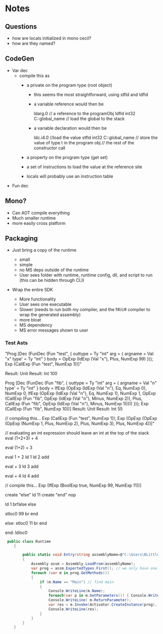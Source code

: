 # Notes

## Questions
- how are locals initialized in mono cecil?
- how are they named?

## CodeGen

- Var dec
  - compile this as 
    - a private on the program type (root object) 
      - this seems the most straightforward, using stfld and ldfld
      - a variable reference would then be

          ldarg.0 // a reference to the programObj
          ldfld int32 C::global_name // load the global to the stack

      - a variable declaration would then be

          ldc.i4.0 //load the value
          stfld int32 C::global_name // store the value of type t in the program obj
          // the rest of the constructor call

    - a property on the program type (get set)
    - a set of instructions to load the value at the reference site
    - locals will probably use an instruction table
- Fun dec

## Mono?

- Can AOT compile everything
- Much smaller runtime
- more easily cross platform

## Packaging

- Just bring a copy of the runtime
  - small
  - simple
  - no MS deps outside of the runtime
  - User sees folder with runtime, runtime config, dll, and script to run (this can be hidden through CLI)
  
- Wrap the entire SDK
  - More functionality
  - User sees one executable
  - Slower (needs to run both my compiler, and the f#/c# compiler to wrap the generated assembly)
  - more bloat
  - MS dependency
  - MS error messages shown to user

### Test Asts

"Prog
  [Dec
     (FunDec (Fun "test", { outtype = Ty "int"
                            arg = { argname = Val "x"
                                    type' = Ty "int" }
                            body = OpExp (IdExp (Val "x"), Plus, NumExp 99) }));
   Exp (CallExp (Fun "test", NumExp 1))]"

Result: Unit
Result: Int 100

Prog
  [Dec
     (FunDec
        (Fun "fib",
         { outtype = Ty "int"
           arg = { argname = Val "n"
                   type' = Ty "int" }
           body =
            IfExp
              (OpExp (IdExp (Val "n"), Eq, NumExp 0), NumExp 0,
               IfExp
                 (OpExp (IdExp (Val "n"), Eq, NumExp 1), NumExp 1,
                  OpExp
                    (CallExp
                       (Fun "fib", OpExp (IdExp (Val "n"), Minus, NumExp 2)),
                     Plus,
                     CallExp
                       (Fun "fib", OpExp (IdExp (Val "n"), Minus, NumExp 1))))) }));
   Exp (CallExp (Fun "fib", NumExp 10))]
Result: Unit
Result: Int 55

// compiling this...
Exp (CallExp (Fun "test", NumExp 1));
Exp
 (OpExp
 (OpExp (OpExp (NumExp 1, Plus, NumExp 2), Plus, NumExp 3), Plus,
  NumExp 4))]"

// evaluating an int expression should leave an int at the top of the stack
eval (1+2+3) + 4

eval (1+2) + 3

eval 1 + 2
    ld 1
    ld 2
    add

eval + 3
    ld 3
    add

eval + 4
    ld 4
    add

// compile this...
Exp (IfExp (BoolExp true, NumExp 99, NumExp 11))]

create "else" ld 11
create "end" nop

ld 1
brfalse else

stloc0 99
br end

else:
stloc0 11
br end

end:
ldloc0

```cs
 public class Runtime
    {

        public static void Entry(string assemblyName=@"C:\Users\BLittle\Documents\GIT\AssemSaveTest\Main.dll")
        {
            Assembly assm = Assembly.LoadFrom(assemblyName);
            var prog = assm.ExportedTypes.First(); // we only have one root type (program type)
            foreach (var m in prog.GetMethods())
            {
                if (m.Name == "Main") // find main
                {
                    Console.WriteLine(m.Name);
                    foreach(var p in m.GetParameters()) { Console.WriteLine($"\t{p}"); }
                    Console.WriteLine( m.ReturnParameter);
                    var res = m.Invoke(Activator.CreateInstance(prog), new object[]{ 9}); // here we will eventually pass through the cmdln args
                    Console.WriteLine(res);
                }
            }
        }
    }

```
